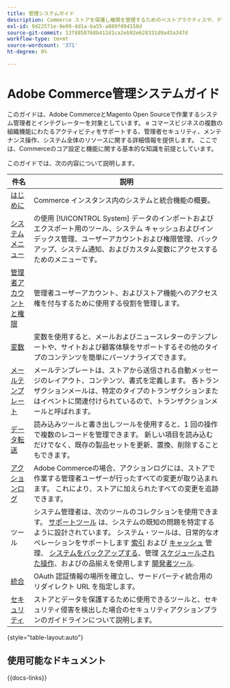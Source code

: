```yaml
---
title: 管理システムガイド
description: Commerce ストアを保護し権限を管理するためのベストプラクティスや、データのインポートおよびエクスポート方法、統合と拡張機能の管理方法、日常のメンテナンスを処理する方法について説明します。
exl-id: 9d22571e-9e09-4d1a-ba55-a889f094158d
source-git-commit: 13f8858768b412d1ca2eb92e628331d9a45a347d
workflow-type: tm+mt
source-wordcount: '371'
ht-degree: 0%

---
```


# Adobe Commerce管理システムガイド

このガイドは、Adobe CommerceとMagento Open Sourceで作業するシステム管理者とインテグレーターを対象としています。 e コマースビジネスの複数の組織機能にわたるアクティビティをサポートする、管理者セキュリティ、メンテナンス操作、システム全体のリソースに関する詳細情報を提供します。 ここでは、Commerceのコア設定と機能に関する基本的な知識を前提としています。

このガイドでは、次の内容について説明します。

| 件名 | 説明 |
| ------- | ----------- |
| [はじめに](introduction.md) | Commerce インスタンス内のシステムと統合機能の概要。 |
| [システムメニュー](system-menu.md) | の使用 [!UICONTROL System] データのインポートおよびエクスポート用のツール、システム キャッシュおよびインデックス管理、ユーザーアカウントおよび権限管理、バックアップ、システム通知、およびカスタム変数にアクセスするためのメニューです。 |
| [管理者アカウントと権限](permissions.md) | 管理者ユーザーアカウント、およびストア機能へのアクセス権を付与するために使用する役割を管理します。 |
| [変数](variables-predefined.md) | 変数を使用すると、メールおよびニュースレターのテンプレートや、サイトおよび顧客体験をサポートするその他のタイプのコンテンツを簡単にパーソナライズできます。 |
| [メールテンプレート](email-templates.md) | メールテンプレートは、ストアから送信される自動メッセージのレイアウト、コンテンツ、書式を定義します。 各トランザクションメールは、特定のタイプのトランザクションまたはイベントに関連付けられているので、トランザクションメールと呼ばれます。 |
| [データ転送](data-transfer.md) | 読み込みツールと書き出しツールを使用すると、1 回の操作で複数のレコードを管理できます。 新しい項目を読み込むだけでなく、既存の製品セットを更新、置換、削除することもできます。 |
| [アクションログ](action-log.md) | Adobe Commerceの場合、アクションログには、ストアで作業する管理者ユーザーが行ったすべての変更が取り込まれます。 これにより、ストアに加えられたすべての変更を追跡できます。 |
| ツール | システム管理者は、次のツールのコレクションを使用できます。 [サポートツール](support.md) は、システムの既知の問題を特定するように設計されています。 システム・ツールは、日常的なオペレーションをサポートします [索引](index-management.md) および [キャッシュ](cache-management.md) 管理、 [システムをバックアップする](backups.md)、管理 [スケジュールされた操作](data-scheduled-import-export.md)、およびの品揃えを使用します [開発者ツール](developer-tools.md). |
| [統合](integrations.md) | OAuth 認証情報の場所を確立し、サードパーティ統合用のリダイレクト URL を指定します。 |
| [セキュリティ](security.md) | ストアとデータを保護するために使用できるツールと、セキュリティ侵害を検出した場合のセキュリティアクションプランのガイドラインについて説明します。 |

{style="table-layout:auto"}

## 使用可能なドキュメント

{{docs-links}}
